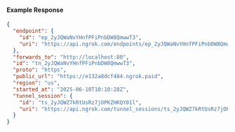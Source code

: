 <!-- Code generated for API Clients. DO NOT EDIT. -->

#### Example Response

```json
{
  "endpoint": {
    "id": "ep_2yJQWaNvYHnfPFiPnbDW8QmwwT3",
    "uri": "https://api.ngrok.com/endpoints/ep_2yJQWaNvYHnfPFiPnbDW8QmwwT3"
  },
  "forwards_to": "http://localhost:80",
  "id": "tn_2yJQWaNvYHnfPFiPnbDW8QmwwT3",
  "proto": "https",
  "public_url": "https://e132a8dcf484.ngrok.paid",
  "region": "us",
  "started_at": "2025-06-10T10:10:28Z",
  "tunnel_session": {
    "id": "ts_2yJQWZ7kRtUsRz7jOPKZHKQY01l",
    "uri": "https://api.ngrok.com/tunnel_sessions/ts_2yJQWZ7kRtUsRz7jOPKZHKQY01l"
  }
}
```

